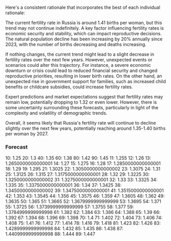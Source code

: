Here's a consistent rationale that incorporates the best of each individual rationale:

The current fertility rate in Russia is around 1.41 births per woman, but this trend may not continue indefinitely. A key factor influencing fertility rates is economic security and stability, which can impact reproductive decisions. The natural population decline has been increasing by 20% annually since 2023, with the number of births decreasing and deaths increasing.

If nothing changes, the current trend might lead to a slight decrease in fertility rates over the next few years. However, unexpected events or scenarios could alter this trajectory. For instance, a severe economic downturn or crisis could lead to reduced financial security and changed reproductive priorities, resulting in lower birth rates. On the other hand, an unexpected rise in government support for families, such as increased child benefits or childcare subsidies, could increase fertility rates.

Expert predictions and market expectations suggest that fertility rates may remain low, potentially dropping to 1.32 or even lower. However, there is some uncertainty surrounding these forecasts, particularly in light of the complexity and volatility of demographic trends.

Overall, it seems likely that Russia's fertility rate will continue to decline slightly over the next few years, potentially reaching around 1.35-1.40 births per woman by 2027.

### Forecast

10: 1.25
20: 1.3
40: 1.35
60: 1.38
80: 1.42
90: 1.45
11: 1.255
12: 1.26
13: 1.2650000000000001
14: 1.27
15: 1.275
16: 1.28
17: 1.2850000000000001
18: 1.29
19: 1.295
21: 1.3025
22: 1.3050000000000002
23: 1.3075
24: 1.31
25: 1.3125
26: 1.315
27: 1.3175000000000001
28: 1.32
29: 1.3225
30: 1.3250000000000002
31: 1.3275000000000001
32: 1.33
33: 1.3325
34: 1.335
35: 1.3375000000000001
36: 1.34
37: 1.3425
38: 1.3450000000000002
39: 1.3475000000000001
41: 1.3515000000000001
42: 1.353
43: 1.3545
44: 1.356
45: 1.3575
46: 1.359
47: 1.3605
48: 1.362
49: 1.3635
50: 1.365
51: 1.3665
52: 1.3679999999999999
53: 1.3695
54: 1.371
55: 1.3725
56: 1.3739999999999999
57: 1.3755
58: 1.377
59: 1.3784999999999998
61: 1.382
62: 1.384
63: 1.386
64: 1.388
65: 1.39
66: 1.392
67: 1.394
68: 1.396
69: 1.398
70: 1.4
71: 1.402
72: 1.404
73: 1.406
74: 1.408
75: 1.41
76: 1.412
77: 1.414
78: 1.416
79: 1.418
81: 1.423
82: 1.426
83: 1.4289999999999998
84: 1.432
85: 1.435
86: 1.438
87: 1.4409999999999998
88: 1.444
89: 1.447